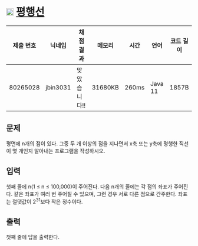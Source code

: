 # <img width="20px"  src="https://d2gd6pc034wcta.cloudfront.net/tier/7.svg" class="solvedac-tier"> [평행선](https://www.acmicpc.net/problem/2358) 

| 제출 번호 | 닉네임 | 채점 결과 | 메모리 | 시간 | 언어 | 코드 길이 |
|---|---|---|---|---|---|---|
|80265028|jbin3031|맞았습니다!! |31680KB|260ms|Java 11|1857B|

## 문제
<p>평면에 n개의 점이 있다. 그중 두 개 이상의 점을 지나면서 x축 또는 y축에 평행한 직선이 몇 개인지 알아내는 프로그램을 작성하시오.</p>

## 입력
<p>첫째 줄에 n(1 ≤ n ≤ 100,000)이 주어진다. 다음 n개의 줄에는 각 점의 좌표가 주어진다. 같은 좌표가 여러 번 주어질 수 있으며, 그런 경우 서로 다른 점으로 간주한다. 좌표는 절댓값이 2<sup>31</sup>보다 작은 정수이다.</p>

## 출력
<p>첫째 줄에 답을 출력한다.</p>

